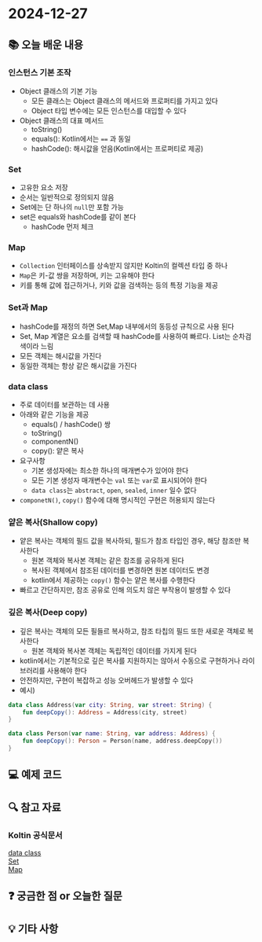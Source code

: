 # 2024-12-27

## 📚 오늘 배운 내용
### 인스턴스 기본 조작
- Object 클래스의 기본 기능
  - 모든 클래스는 Object 클래스의 메서드와 프로퍼티를 가지고 있다
  - Object 타입 변수에는 모든 인스턴스를 대입할 수 있다
- Object 클래스의 대표 메서드
  - toString()
  - equals(): Kotlin에서는 `==` 과 동일
  - hashCode(): 해시값을 얻음(Kotlin에서는 프로퍼티로 제공)

### Set
- 고유한 요소 저장
- 순서는 일반적으로 정의되지 않음
- Set에는 단 하나의 `null`만 포함 가능
- set은 equals와 hashCode를 같이 본다
  - hashCode 먼저 체크

### Map
- `Collection` 인터페이스를 상속받지 않지만 Koltin의 컬렉션 타입 중 하나
- `Map`은 키-값 쌍을 저장하며, 키는 고유해야 한다
- 키를 통해 값에 접근하거나, 키와 값을 검색하는 등의 특정 기능을 제공

### Set과 Map
- hashCode를 재정의 하면 Set,Map 내부에서의 동등성 규칙으로 사용 된다
- Set, Map 계열은 요소를 검색할 때 hashCode를 사용하여 빠르다. List는 순차검색이라 느림
- 모든 객체는 해시값을 가진다
- 동일한 객체는 항상 같은 해시값을 가진다

### data class
- 주로 데이터를 보관하는 데 사용
- 아래와 같은 기능을 제공
  - equals() / hashCode() 쌍
  - toString()
  - componentN()
  - copy(): 얕은 복사
- 요구사항
  - 기본 생성자에는 최소한 하나의 매개변수가 있어야 한다
  - 모든 기본 생성자 매개변수는 `val` 또는 `var`로 표시되어야 한다 
  - `data class`는 `abstract`, `open`, `sealed`, `inner` 일수 없다
- `componetN()`, `copy()` 함수에 대해 명시적인 구현은 허용되지 않는다

### 얕은 복사(Shallow copy)
- 얕은 복사는 객체의 필드 값을 복사하되, 필드가 참조 타입인 경우, 해당 참조만 복사한다
  - 원본 객체와 복사본 객체는 같은 참조를 공유하게 된다
  - 복사된 객체에서 참조된 데이터를 변경하면 원본 데이터도 변경
  - kotlin에서 제공하는 `copy()` 함수는 얕은 복사를 수행한다
- 빠르고 간단하지만, 참조 공유로 인해 의도치 않은 부작용이 발생할 수 있다

### 깊은 복사(Deep copy)
- 깊은 복사는 객체의 모든 필들르 복사하고, 참조 타칩의 필드 또한 새로운 객체로 복사한다
  - 원본 객체와 복사본 객체는 독립적인 데이터를 가지게 된다
- kotlin에서는 기본적으로 깊은 복사를 지원하지는 않아서 수동으로 구현하거나 라이브러리를 사용해야 한다
- 안전하지만, 구현이 복잡하고 성능 오버헤드가 발생할 수 있다
- 예시)
```kotlin
data class Address(var city: String, var street: String) {
    fun deepCopy(): Address = Address(city, street)
}

data class Person(var name: String, var address: Address) {
    fun deepCopy(): Person = Person(name, address.deepCopy())
}
```

## 💻 예제 코드

## 🔍 참고 자료
### Koltin 공식문서
[data class](https://kotlinlang.org/docs/data-classes.html)  
[Set](https://kotlinlang.org/docs/collections-overview.html#set)  
[Map](https://kotlinlang.org/docs/collections-overview.html#map)  
## ❓ 궁금한 점 or 오늘한 질문
## 💡 기타 사항